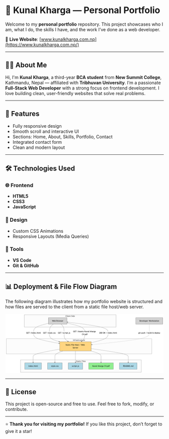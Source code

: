 # 💼 Kunal Kharga — Personal Portfolio

Welcome to my **personal portfolio** repository. This project showcases who I am, what I do, the skills I have, and the work I’ve done as a web developer.

🔗 **Live Website**: [www.kunalkharga.com.np](https://www.kunalkharga.com.np/)

---

## 👨‍💻 About Me

Hi, I'm **Kunal Kharga**, a third-year **BCA student** from **New Summit College**, Kathmandu, Nepal — affiliated with **Tribhuvan University**. I’m a passionate **Full-Stack Web Developer** with a strong focus on frontend development. I love building clean, user-friendly websites that solve real problems.

---

## 🚀 Features

- Fully responsive design
- Smooth scroll and interactive UI
- Sections: Home, About, Skills, Portfolio, Contact
- Integrated contact form
- Clean and modern layout

---

## 🛠️ Technologies Used

### 🌐 Frontend
- **HTML5**
- **CSS3**
- **JavaScript**

### 🎨 Design
- Custom CSS Animations
- Responsive Layouts (Media Queries)

### 🔧 Tools
- **VS Code**
- **Git & GitHub**

---

## 📊 Deployment & File Flow Diagram

The following diagram illustrates how my portfolio website is structured and how files are served to the client from a static file host/web server.

![Portfolio Architecture Diagram](Assets/diagram.png)


---

## 📝 License

This project is open-source and free to use. Feel free to fork, modify, or contribute.

---

⭐️ **Thank you for visiting my portfolio!** If you like this project, don’t forget to give it a star!
